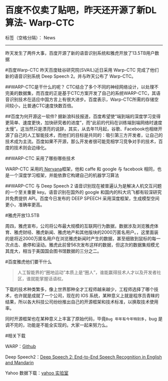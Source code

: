 # 百度不仅卖了贴吧，昨天还开源了新DL算法- Warp-CTC

标签（空格分隔）：  News

---

昨天发生了两件大事，百度开源了新的语音识别系统和雅虎开放了13.5TB用户数据

#百度Warp-CTC
昨天百度硅谷研究院(SVAIL)近日采用 Warp-CTC 完成了他们新的语音识别系统 Deep Speech 2。并与昨天公布了 Warp-CTC。

##WARP-CTC是干什么的呢？
CTC结合了多个不同的神经网络设计，以处理不完美的数据集，而百度的正是基于CTC方案开发了自己的系统WARP-CTC，其语音识别技术在适应中国方言上有很大进步。百度表示，Warp-CTC所需的存储空间较小，比普通CTC速度快数百倍。

##百度为何开源这一软件?
据新浪科技报道，百度希望使“端到端的深度学习变得更简单、速度更快，加快研究者的进度”，而“此前的代码在训练端到端网络时速度太慢”。这当然只是漂亮的说辞，其实，从去年11月起，谷歌、Facebook也相继开源了自己的人工智能技术，而他们的目标是共同的：吸引第三方开发者，让自己的技术成为主流。百度如果不开源，那么开发者很可能竞相学习竞争对手的技术，百度的技术则会边缘化。

##WARP-CTC 采用了哪些哪些技术

WARP-CTC 采用的[ Nervana][1]框架，他和 caffe 和 google 与 facebook 相同，也是一个深度学习框架，并能依靠它构建自己的机器学习算法

##WARP-CTC 与 Deep Speech 2
语音识别现在被普遍认为是解决人机交互问题的一个至关重要 key。语音识别在国外的 google 和国内的科大讯飞都有较深研究并免费提供 API。百度今日发布的 DEEP SPEECH 采用深度框架，生成模型空间更小，准确率更高。

#雅虎开放13.5TB

周四，雅虎宣布，公司将公布最大规模的互联网行为数据，数据涉及浏览雅虎体育、雅虎财经、雅虎新闻、雅虎地产和其他版块的2000万匿名用户。，这里面装的是将近2000万匿名用户在浏览雅虎新闻时产生的数据，甚至细致到鼠标的每一次点击、悬停和滚动。雅虎此前曾56次发布这样的数据，但这次的数据集规模尤其庞大，相当于美国国会图书馆数据的三分之二。

#百度雅虎他们要干什么

> 人工智能界的“圈地运动”本质上是“圈人”，谁能赢得技术人才以及开发者社区，谁就能掌握话语权。

下载的技术种类繁多，像上世界那种全才工程师越来越少，工程师选择了哪个技术，也许就是成就了一个公司，现在的 IOS 系统，某种意义上就是程序员青睐的结果，所以各大科技公司纷纷推出自己的开源框架和技术标准，以换取技术使用率。

同时开源框架也在某种意义上丰富了原始代码，毕竟`Bug 年年有今年特别多`，bug 是调不完的，功能是不能全实现的。大家一起来努力么。

#相关下载

WARP：[Github][2]

Deep Speech2：[Deep Speech 2: End-to-End Speech Recognition in English and Mandarin][3]

Yahoo 数据下载：[yahoo 实验室][4]


  [1]: http://www.nervanasys.com
  [2]: https://github.com/baidu-research/warp-ctc
  [3]: http://arxiv.org/abs/1512.02595
  [4]: http://webscope.sandbox.yahoo.com/catalog.php?datatype=r&did=75
